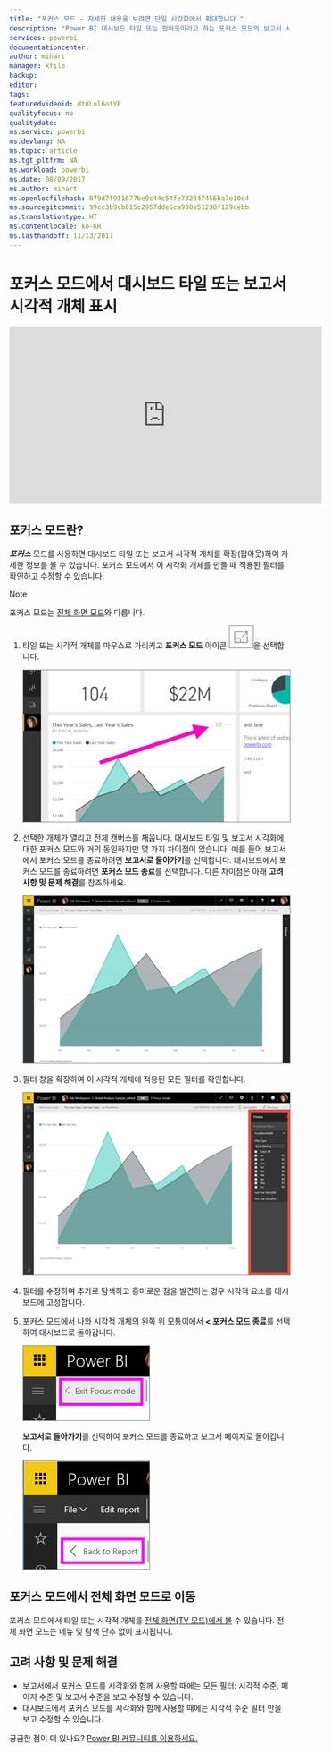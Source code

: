 ```yaml
---
title: "포커스 모드 - 자세한 내용을 보려면 단일 시각화에서 확대합니다."
description: "Power BI 대시보드 타일 또는 팝아웃이라고 하는 포커스 모드의 보고서 시각화를 표시하는 방법에 대한 설명서입니다."
services: powerbi
documentationcenter: 
author: mihart
manager: kfile
backup: 
editor: 
tags: 
featuredvideoid: dtdLul6otYE
qualityfocus: no
qualitydate: 
ms.service: powerbi
ms.devlang: NA
ms.topic: article
ms.tgt_pltfrm: NA
ms.workload: powerbi
ms.date: 08/09/2017
ms.author: mihart
ms.openlocfilehash: 079d7f911677be9c44c54fe732847456ba7e10e4
ms.sourcegitcommit: 99cc3b9cb615c2957dde6ca908a51238f129cebb
ms.translationtype: HT
ms.contentlocale: ko-KR
ms.lasthandoff: 11/13/2017
---
```

# <a name="display-a-dashboard-tile-or-report-visual-in-focus-mode"></a>포커스 모드에서 대시보드 타일 또는 보고서 시각적 개체 표시
<iframe width="560" height="315" src="https://www.youtube.com/embed/dtdLul6otYE" frameborder="0" allowfullscreen></iframe>


## <a name="what-is-focus-mode"></a>포커스 모드란?
***포커스*** 모드를 사용하면 대시보드 타일 또는 보고서 시각적 개체를 확장(팝아웃)하여 자세한 정보를 볼 수 있습니다.  포커스 모드에서 이 시각화 개체를 만들 때 적용된 필터를 확인하고 수정할 수 있습니다.  

> [!NOTE]
> 포커스 모드는 [전체 화면 모드](service-tile-fullscreen-mode.md)와 다릅니다.
> 
> 

1. 타일 또는 시각적 개체를 마우스로 가리키고 **포커스 모드** 아이콘 ![](media/service-focus-mode/pbi_popout.jpg)을 선택합니다.  
   
   ![](media/service-focus-mode/power-bi-hover-focus.png)
2. 선택한 개체가 열리고 전체 캔버스를 채웁니다. 대시보드 타일 및 보고서 시각화에 대한 포커스 모드와 거의 동일하지만 몇 가지 차이점이 있습니다. 예를 들어 보고서에서 포커스 모드를 종료하려면 **보고서로 돌아가기**를 선택합니다. 대시보드에서 포커스 모드를 종료하려면 **포커스 모드 종료**를 선택합니다. 다른 차이점은 아래 **고려 사항 및 문제 해결**를 참조하세요.
   
   ![](media/service-focus-mode/power-bi-display-focus-newer2.png)
3. 필터 창을 확장하여 이 시각적 개체에 적용된 모든 필터를 확인합니다.
   
   ![](media/service-focus-mode/power-bi-display-focus-filters.png)
4. 필터를 수정하여 추가로 탐색하고 흥미로운 점을 발견하는 경우 시각적 요소를 대시보드에 고정합니다.   
5. 포커스 모드에서 나와 시각적 개체의 왼쪽 위 모퉁이에서 **< 포커스 모드 종료**를 선택하여 대시보드로 돌아갑니다.
   
    ![](media/service-focus-mode/power-bi-exit-focus.png)    
   
    **보고서로 돌아가기**를 선택하여 포커스 모드를 종료하고 보고서 페이지로 돌아갑니다.    
   
    ![](media/service-focus-mode/power-bi-exit-focus-report.png)

## <a name="go-from-focus-mode-to-full-screen-mode"></a>포커스 모드에서 전체 화면 모드로 이동
포커스 모드에서 타일 또는 시각적 개체를 [전체 화면(TV 모드)에서 볼](service-tile-fullscreen-mode.md) 수 있습니다. 전체 화면 모드는 메뉴 및 탐색 단추 없이 표시됩니다.

## <a name="considerations-and-troubleshooting"></a>고려 사항 및 문제 해결
* 보고서에서 포커스 모드를 시각화와 함께 사용할 때에는 모든 필터: 시각적 수준, 페이지 수준 및 보고서 수준을 보고 수정할 수 있습니다.    
* 대시보드에서 포커스 모드를 시각화와 함께 사용할 때에는 시각적 수준 필터 만을 보고 수정할 수 있습니다.

궁금한 점이 더 있나요? [Power BI 커뮤니티를 이용하세요.](http://community.powerbi.com/)

